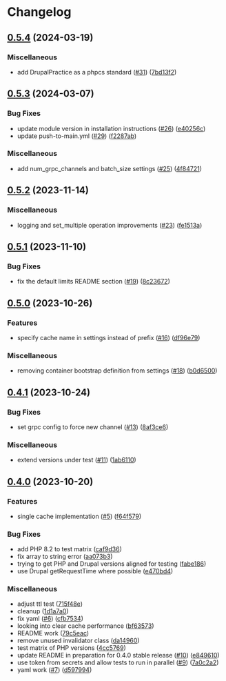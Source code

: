 # Changelog

## [0.5.4](https://github.com/momentohq/drupal-cache/compare/v0.5.3...v0.5.4) (2024-03-19)


### Miscellaneous

* add DrupalPractice as a phpcs standard ([#31](https://github.com/momentohq/drupal-cache/issues/31)) ([7bd13f2](https://github.com/momentohq/drupal-cache/commit/7bd13f27974b76125cf31aa89049d605146ce167))

## [0.5.3](https://github.com/momentohq/drupal-cache/compare/v0.5.2...v0.5.3) (2024-03-07)


### Bug Fixes

* update module version in installation instructions ([#26](https://github.com/momentohq/drupal-cache/issues/26)) ([e40256c](https://github.com/momentohq/drupal-cache/commit/e40256c1ca85df71c7723b7a1d5be13abf0ad615))
* update push-to-main.yml ([#29](https://github.com/momentohq/drupal-cache/issues/29)) ([f2287ab](https://github.com/momentohq/drupal-cache/commit/f2287ab12ec5e71e64f41f13e5d2ed4e4123d868))


### Miscellaneous

* add num_grpc_channels and batch_size settings ([#25](https://github.com/momentohq/drupal-cache/issues/25)) ([4f84721](https://github.com/momentohq/drupal-cache/commit/4f847212a58a34e691fbef1d1a87a4555554a2d2))

## [0.5.2](https://github.com/momentohq/drupal-cache/compare/v0.5.1...v0.5.2) (2023-11-14)


### Miscellaneous

* logging and set_multiple operation improvements ([#23](https://github.com/momentohq/drupal-cache/issues/23)) ([fe1513a](https://github.com/momentohq/drupal-cache/commit/fe1513a8573880d255da9bf21cae52d6e464373d))

## [0.5.1](https://github.com/momentohq/drupal-cache/compare/v0.5.0...v0.5.1) (2023-11-10)


### Bug Fixes

* fix the default limits README section ([#19](https://github.com/momentohq/drupal-cache/issues/19)) ([8c23672](https://github.com/momentohq/drupal-cache/commit/8c236722d5f657fbdd66f44c28f00b1fa99bb494))

## [0.5.0](https://github.com/momentohq/drupal-cache/compare/v0.4.1...v0.5.0) (2023-10-26)


### Features

* specify cache name in settings instead of prefix ([#16](https://github.com/momentohq/drupal-cache/issues/16)) ([df96e79](https://github.com/momentohq/drupal-cache/commit/df96e79b0999f981aea4f7fd3d17fb0b748f8474))


### Miscellaneous

* removing container bootstrap definition from settings ([#18](https://github.com/momentohq/drupal-cache/issues/18)) ([b0d6500](https://github.com/momentohq/drupal-cache/commit/b0d65006513c6d0dc04ab507207e883211362854))

## [0.4.1](https://github.com/momentohq/drupal-cache/compare/v0.4.0...v0.4.1) (2023-10-24)


### Bug Fixes

* set grpc config to force new channel ([#13](https://github.com/momentohq/drupal-cache/issues/13)) ([8af3ce6](https://github.com/momentohq/drupal-cache/commit/8af3ce6815da8033c7f3902389ac07773d8cd95a))


### Miscellaneous

* extend versions under test ([#11](https://github.com/momentohq/drupal-cache/issues/11)) ([1ab6110](https://github.com/momentohq/drupal-cache/commit/1ab6110dd4c534f3c18c4ce9164584857e422335))

## [0.4.0](https://github.com/momentohq/drupal-cache/compare/v0.3.2...v0.4.0) (2023-10-20)


### Features

* single cache implementation ([#5](https://github.com/momentohq/drupal-cache/issues/5)) ([f64f579](https://github.com/momentohq/drupal-cache/commit/f64f5794026cb94eb1ef63733887d1c7b480a2f8))


### Bug Fixes

* add PHP 8.2 to test matrix ([caf9d36](https://github.com/momentohq/drupal-cache/commit/caf9d36e1ace87c25f0c2f97c126462787d99cb9))
* fix array to string error ([aa073b3](https://github.com/momentohq/drupal-cache/commit/aa073b3e518df154d2f6c6626d8122a6f90619be))
* trying to get PHP and Drupal versions aligned for testing ([fabe186](https://github.com/momentohq/drupal-cache/commit/fabe186df719d3efc6604bc1ee5d5e4c4090fba6))
* use Drupal getRequestTime where possible ([e470bd4](https://github.com/momentohq/drupal-cache/commit/e470bd495c77cfec04f05e522d7cd4a3bec646e2))


### Miscellaneous

* adjust ttl test ([715f48e](https://github.com/momentohq/drupal-cache/commit/715f48eac1e57fccad5355103311002d1d0d5446))
* cleanup ([1d1a7a0](https://github.com/momentohq/drupal-cache/commit/1d1a7a0181b9ed5ccd162efb96178aed9ea9e61c))
* fix yaml ([#6](https://github.com/momentohq/drupal-cache/issues/6)) ([cfb7534](https://github.com/momentohq/drupal-cache/commit/cfb7534ac1b061f4ba31908927ebcd355244c2ad))
* looking into clear cache performance ([bf63573](https://github.com/momentohq/drupal-cache/commit/bf6357342d438f879e41c6889193b5ba3c1497f6))
* README work ([79c5eac](https://github.com/momentohq/drupal-cache/commit/79c5eac7e50180d0a1f670e6224f797646171252))
* remove unused invalidator class ([da14960](https://github.com/momentohq/drupal-cache/commit/da14960aab48d2c90614a1ae93cacd8100d8194d))
* test matrix of PHP versions ([4cc5769](https://github.com/momentohq/drupal-cache/commit/4cc5769f7eff6266a5b0b0343f5e0ca7b18690cd))
* update README in preparation for 0.4.0 stable release ([#10](https://github.com/momentohq/drupal-cache/issues/10)) ([e849610](https://github.com/momentohq/drupal-cache/commit/e849610053cd82b682f090e66b945b2c5b55f44c))
* use token from secrets and allow tests to run in parallel ([#9](https://github.com/momentohq/drupal-cache/issues/9)) ([7a0c2a2](https://github.com/momentohq/drupal-cache/commit/7a0c2a2a121f7fa285bb140bd2b74cb04e3a7163))
* yaml work ([#7](https://github.com/momentohq/drupal-cache/issues/7)) ([d597994](https://github.com/momentohq/drupal-cache/commit/d5979942cea2f22f52669ec3e724773f1ae97b5c))
